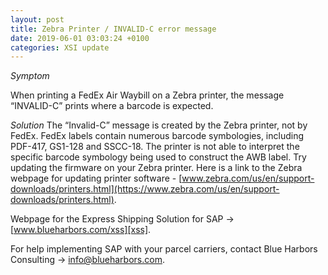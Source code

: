 ```yaml
---
layout: post
title: Zebra Printer / INVALID-C error message
date: 2019-06-01 03:03:24 +0100
categories: XSI update
---
```


*Symptom*

When printing a FedEx Air Waybill on a Zebra printer, the
message “INVALID-C” prints where a barcode is expected.

*Solution*
The “Invalid-C” message is created by the Zebra printer, not by
FedEx.
FedEx labels contain numerous barcode symbologies, including
PDF-417, GS1-128 and SSCC-18. The printer is not able to interpret
the specific barcode symbology being used to construct the AWB
label. Try updating the firmware on your Zebra printer. Here is a
link to the Zebra webpage for updating printer software -
[www.zebra.com/us/en/support-downloads/printers.html](https://www.zebra.com/us/en/support-downloads/printers.html).


Webpage for the Express Shipping Solution for SAP → [www.blueharbors.com/xss][xss].

For help implementing SAP with your parcel carriers, contact Blue Harbors Consulting → [info@blueharbors.com](mailto:info@blueharbors.com).

[xss]: https://www.blueharbors.com/xss

